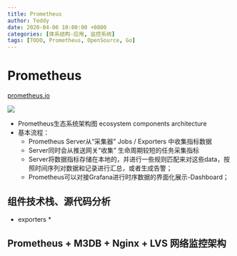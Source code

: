 ```yaml
---
title: Prometheus
author: Teddy
date: 2020-04-06 10:00:00 +0800
categories: [体系结构-应用, 监控系统]
tags: [TODO, Prometheus, OpenSource, Go]
---
```



# Prometheus

[prometheus.io](https://prometheus.io/docs/introduction/overview/)

![](/Users/teddyna/Develop/dev/teddygoodman.github.io/img/prometheus-architecture.png)



* Prometheus生态系统架构图 ecosystem components architecture
* 基本流程：
  * Prometheus Server从“采集器” Jobs / Exporters 中收集指标数据
  * Server同时会从推送网关“收集” 生命周期较短的任务采集指标
  * Server将数据指标存储在本地的，并进行一些规则匹配来对这些data，按照时间序列对数据和记录进行汇总，或者生成告警；
  * Prometheus可以对接Grafana进行时序数据的界面化展示-Dashboard；



## 组件技术栈、源代码分析

* exporters
  * 



## Prometheus + M3DB + Nginx + LVS 网络监控架构















